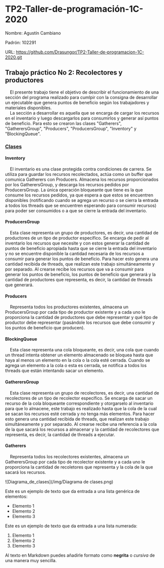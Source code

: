 # TP2-Taller-de-programación-1C-2020

Nombre: Agustín Cambiano

Padrón: 102291

URL: https://github.com/Drasungor/TP2-Taller-de-programacion-1C-2020.git


## Trabajo práctico No 2: Recolectores y productores

&nbsp;&nbsp;&nbsp;&nbsp;El presente trabajo tiene el objetivo de describir el
funcionamiento de una sección del programa realizado para cumlpir con la
consigna de desarrollar un ejecutable que
genera puntos de beneficio según los trabajadores y materiales disponibles.  
&nbsp;&nbsp;&nbsp;&nbsp;La sección a desarrollar es aquella que se encarga de
cargar los recursos en el inventario y luego descargarlos para consumirlos y
generar así puntos de beneficio. Para esto se crearon las clases "Gatherers",
"GatherersGroup", "Producers", "ProducersGroup", "Inventory" y "BlockingQueue".

### <ins>Clases</ins>

#### Inventory
&nbsp;&nbsp;&nbsp;&nbsp;El inventario es una clase protegida contra condiciones
de carrera. Se utiliza para guardar los recursos recolectados, actúa como
un buffer que comunica Gatherers con Producers. Almacena los recursos
proporcionados por los GatherersGroup, y descarga los recursos pedidos por
ProducersGroup. La única operación bloqueante que tiene es la que consume los
recursos pedidos, ya que espera a que estos se encuentren disponibles
(notificando cuando se agrega un recurso o se cierra la entrada a todos los
threads que se encuentren esperando para consumir recursos) para poder ser
consumidos o a que se cierre la entrada del inventario.

#### ProducersGroup
&nbsp;&nbsp;&nbsp;&nbsp;Esta clase representa un grupo de productores, es
decir, una cantidad de productores de un tipo de productor específico. Se
encarga de pedir al inventario los recursos que necesite y con estos generar
la cantidad de puntos de beneficio apropiada hasta que se cierre la entrada
del inventario y no se encuentre disponible la cantidad necesaria de los
recursos a consumir para generar los puntos de beneficio. Para hacer esto
genera una cantidad recibida de threads, que realizan este trabajo
simultáneamente y por separado. Al crearse recibe los recursos que va a
consumir para generar los puntos de beneficio, los puntos de beneficio que
generará y la cantidad de productores que representa, es decir, la cantidad
de threads que generará.

#### Producers
&nbsp;&nbsp;&nbsp;&nbsp;Representa todos los productores existentes, almacena
un ProducersGroup por cada tipo de productor existente y a cada uno le
proporciona la cantidad de productores que debe representar y qué tipo de
productor debe representar (pasándole los recursos que debe consumir y los
puntos de beneficio que producen).

#### BlockingQueue
&nbsp;&nbsp;&nbsp;&nbsp;Esta clase representa una cola bloqueante, es decir,
una cola que cuando un thread intenta obtener un elemento almacenado se
bloquea hasta que haya al menos un elemento en la cola o la cola esté cerrada.
Cuando se agrega un elemento a la cola o esta es cerrada, se notifica a todos
los threads que están intentando sacar un elemento.

#### GatherersGroup
&nbsp;&nbsp;&nbsp;&nbsp;Esta clase representa un grupo de recolectores, es
decir, una cantidad de recolectores de un tipo de recolector específico. Se
encarga de sacar un recurso de la cola bloqueante correspondiente y
otorgarselo al inventario para que lo almacene, este trabajo es realizado
hasta que la cola de la cual se sacan los recursos esté cerrada y no tenga
más elementos. Para hacer esto genera una cantidad recibida de threads, que
realizan este trabajo simultáneamente y por separado. Al crearse recibe una
referencia a la cola de la que sacará los recursos a almacenar y la cantidad
de recolectores que representa, es decir, la cantidad de threads a ejecutar.

#### Gatherers
&nbsp;&nbsp;&nbsp;&nbsp;Representa todos los recolectores existentes, almacena
un GatherersGroup por cada tipo de recolector existente y a cada uno le
proporciona la cantidad de recoletores que representa y la cola de la que
sacará los recursos.



![Diagrama_de_clases](/img/Diagrama de clases.png)

Este es un ejemplo de texto que da entrada a una lista genérica de elementos:

- Elemento 1
- Elemento 2
- Elemento 3

Este es un ejemplo de texto que da entrada a una lista numerada:

1. Elemento 1
2. Elemento 2
3. Elemento 3

Al texto en Markdown puedes añadirle formato como **negrita** o *cursiva* de una manera muy sencilla.
